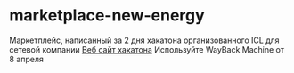 # marketplace-new-energy
Маркетплейс, написанный за 2 дня хакатона организованного ICL для сетевой компании
[Веб сайт хакатона](https://hack-days.ru/) Используйте WayBack Machine от 8 апреля
